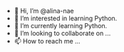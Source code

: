 - 👋 Hi, I’m @alina-nae
- 👀 I’m interested in learning Python.
- 🌱 I’m currently learning Python.
- 💞️ I’m looking to collaborate on ...
- 📫 How to reach me ...

<!---
alina-nae/alina-nae is a ✨ special ✨ repository because its `README.md` (this file) appears on your GitHub profile.
You can click the Preview link to take a look at your changes.
--->
